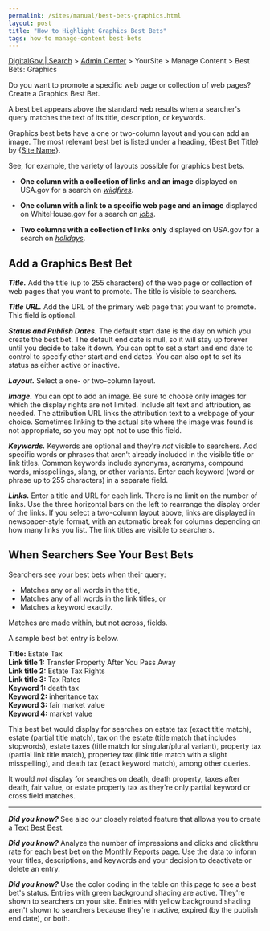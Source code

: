 ```yaml
---
permalink: /sites/manual/best-bets-graphics.html
layout: post
title: "How to Highlight Graphics Best Bets"
tags: how-to manage-content best-bets
---
```

[DigitalGov | Search](/index.html) > [Admin Center](https://search.usa.gov/sites/) > YourSite > Manage Content > Best Bets: Graphics

Do you want to promote a specific web page or collection of web pages? Create a Graphics Best Bet.

A best bet appears above the standard web results when a searcher's query matches the text of its title, description, or keywords.

Graphics best bets have a one or two-column layout and you can add an image. The most relevant best bet is listed under a heading, {Best Bet Title} by {[Site Name](/sites/manual/settings.html)}.

See, for example, the variety of layouts possible for graphics best bets.

* **One column with a collection of links and an image** displayed on USA.gov for a search on *[wildfires](http://search.usa.gov/search?query=wildfires&affiliate=usa.gov)*. 

* **One column with a link to a specific web page and an image** displayed on WhiteHouse.gov for a search on *[jobs](http://search.usa.gov/search?affiliate=wh&query=jobs)*.

* **Two columns with a collection of links only** displayed on USA.gov for a search on *[holidays](http://search.usa.gov/search?query=holidays&affiliate=usa.gov)*. 

## Add a Graphics Best Bet

***Title.*** Add the title (up to 255 characters) of the web page or collection of web pages that you want to promote. The title is visible to searchers.

***Title URL.*** Add the URL of the primary web page that you want to promote. This field is optional.

***Status and Publish Dates.*** The default start date is the day on which you create the best bet. The default end date is null, so it will stay up forever until you decide to take it down. You can opt to set a start and end date to control to specify other start and end dates. You can also opt to set its status as either active or inactive.

***Layout.*** Select a one- or two-column layout. 

***Image.*** You can opt to add an image. Be sure to choose only images for which the display rights are not limited. Include alt text and attribution, as needed. The attribution URL links the attribution text to a webpage of your choice. Sometimes linking to the actual site where the image was found is not appropriate, so you may opt not to use this field.

***Keywords.*** Keywords are optional and they're *not* visible to searchers. Add specific words or phrases that aren't already included in the visible title or link titles. Common keywords include synonyms, acronyms, compound words, misspellings, slang, or other variants. Enter each keyword (word or phrase up to 255 characters) in a separate field.

***Links.*** Enter a title and URL for each link. There is no limit on the number of links. Use the three horizontal bars on the left to rearrange the display order of the links. If you select a two-column layout above, links are displayed in newspaper-style format, with an automatic break for columns depending on how many links you list. The link titles are visible to searchers.

## When Searchers See Your Best Bets

Searchers see your best bets when their query:

* Matches any or all words in the title,
* Matches any of all words in the link titles, or
* Matches a keyword exactly.

Matches are made within, but not across, fields.

A sample best bet entry is below.

**Title:** Estate Tax  
**Link title 1:** Transfer Property After You Pass Away  
**Link title 2:** Estate Tax Rights  
**Link title 3:** Tax Rates  
**Keyword 1:** death tax  
**Keyword 2:** inheritance tax  
**Keyword 3:** fair market value  
**Keyword 4:** market value  

This best bet would display for searches on estate tax (exact title match), estate (partial title match), tax on the estate (title match that includes stopwords), estate taxes (title match for singular/plural variant), property tax (partial link title match), propertey tax (link title match with a slight misspelling), and death tax (exact keyword match), among other queries.

It would *not* display for searches on death, death property, taxes after death, fair value, or estate property tax as they're only partial keyword or cross field matches.

--- 

***Did you know?*** See also our closely related feature that allows you to create a [Text Best Best](/sites/manual/best-bets-text.html).

***Did you know?*** Analyze the number of impressions and clicks and clickthru rate for each best bet on the [Monthly Reports](/sites/manual/monthly-reports.html) page. Use the data to inform your titles, descriptions, and keywords and your decision to deactivate or delete an entry.

***Did you know?*** Use the color coding in the table on this page to see a best bet's status. Entries with green background shading are active. They're shown to searchers on your site. Entries with yellow background shading aren't shown to searchers because they're inactive, expired (by the publish end date), or both.